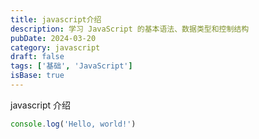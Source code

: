 ```yaml
---
title: javascript介绍
description: 学习 JavaScript 的基本语法、数据类型和控制结构
pubDate: 2024-03-20
category: javascript
draft: false
tags: ['基础', 'JavaScript']
isBase: true
---
```


javascript 介绍

```javascript
console.log('Hello, world!')
```
